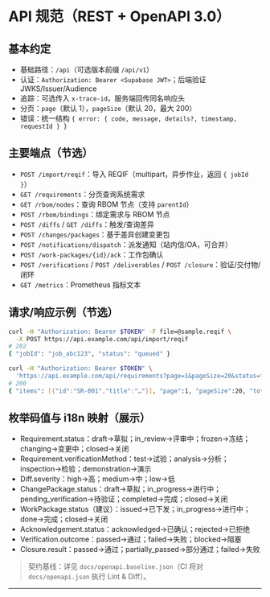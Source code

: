 # API 规范（REST + OpenAPI 3.0）

## 基本约定
- 基础路径：`/api`（可选版本前缀 `/api/v1`）
- 认证：`Authorization: Bearer <Supabase JWT>`；后端验证 JWKS/Issuer/Audience
- 追踪：可选传入 `x-trace-id`，服务端回传同名响应头
- 分页：`page`（默认 1），`pageSize`（默认 20，最大 200）
- 错误：统一结构 `{ error: { code, message, details?, timestamp, requestId } }`

## 主要端点（节选）
- `POST /import/reqif`：导入 REQIF（multipart，异步作业，返回 `{ jobId }`）
- `GET /requirements`：分页查询系统需求
- `GET /rbom/nodes`：查询 RBOM 节点（支持 `parentId`）
- `POST /rbom/bindings`：绑定需求与 RBOM 节点
- `POST /diffs` / `GET /diffs`：触发/查询差异
- `POST /changes/packages`：基于差异创建变更包
- `POST /notifications/dispatch`：派发通知（站内信/OA，可合并）
- `POST /work-packages/{id}/ack`：工作包确认
- `POST /verifications` / `POST /deliverables` / `POST /closure`：验证/交付物/闭环
- `GET /metrics`：Prometheus 指标文本

## 请求/响应示例（节选）
```bash
curl -H "Authorization: Bearer $TOKEN" -F file=@sample.reqif \
  -X POST https://api.example.com/api/import/reqif
# 202
{ "jobId": "job_abc123", "status": "queued" }
```

```bash
curl -H "Authorization: Bearer $TOKEN" \
  'https://api.example.com/api/requirements?page=1&pageSize=20&status=frozen'
# 200
{ "items": [{"id":"SR-001","title":"…"}], "page":1, "pageSize":20, "total":312 }
```

## 枚举码值与 i18n 映射（展示）
- Requirement.status：draft→草拟；in_review→评审中；frozen→冻结；changing→变更中；closed→关闭
- Requirement.verificationMethod：test→试验；analysis→分析；inspection→检验；demonstration→演示
- Diff.severity：high→高；medium→中；low→低
- ChangePackage.status：draft→草拟；in_progress→进行中；pending_verification→待验证；completed→完成；closed→关闭
- WorkPackage.status（建议）：issued→已下发；in_progress→进行中；done→完成；closed→关闭
- Acknowledgement.status：acknowledged→已确认；rejected→已拒绝
- Verification.outcome：passed→通过；failed→失败；blocked→阻塞
- Closure.result：passed→通过；partially_passed→部分通过；failed→失败

> 契约基线：详见 `docs/openapi.baseline.json`（CI 将对 `docs/openapi.json` 执行 Lint & Diff）。

---
